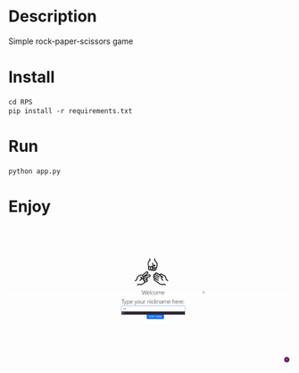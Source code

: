 # Description
Simple rock-paper-scissors game

# Install
```
cd RPS
pip install -r requirements.txt
```
# Run
```
python app.py
```
# Enjoy
![](https://github.com/gl1tchdev/RPSmin/blob/master/demo.gif)